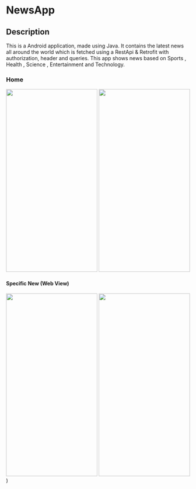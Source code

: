 # NewsApp
## Description
This is a Android application, made using Java. It contains the latest news all around the world which is fetched using a RestApi & Retrofit with authorization, header and queries. This app shows news based on Sports , Health , Science , Entertainment and Technology.

### Home
<img src="https://user-images.githubusercontent.com/114559538/230420304-5e9e354e-1632-4d39-bf81-ae9285ab4e6e.jpg" width="250" height="500"> <img src="https://user-images.githubusercontent.com/114559538/230421968-6eb218ad-2957-45e2-bbcc-b3a6bb22e762.jpg" width="250" height="500">
#### Specific New (Web View)
<img src="https://user-images.githubusercontent.com/114559538/230421537-6f1f09c2-9e2c-4ca6-93fb-53ed1669436b.jpg" width="250" height="500"> <img src="https://user-images.githubusercontent.com/114559538/230422079-c4d6c8cd-d4e7-45f9-b39d-6bf922ccf300.jpg" width="250" height="500">)

